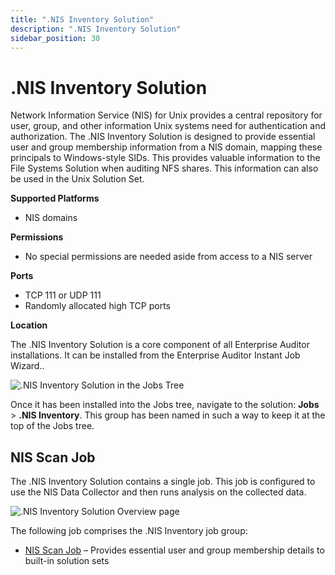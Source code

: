 ```yaml
---
title: ".NIS Inventory Solution"
description: ".NIS Inventory Solution"
sidebar_position: 30
---
```


# .NIS Inventory Solution

Network Information Service (NIS) for Unix provides a central repository for user, group, and other
information Unix systems need for authentication and authorization. The .NIS Inventory Solution is
designed to provide essential user and group membership information from a NIS domain, mapping these
principals to Windows-style SIDs. This provides valuable information to the File Systems Solution
when auditing NFS shares. This information can also be used in the Unix Solution Set.

**Supported Platforms**

- NIS domains

**Permissions**

- No special permissions are needed aside from access to a NIS server

**Ports**

- TCP 111 or UDP 111
- Randomly allocated high TCP ports

**Location**

The .NIS Inventory Solution is a core component of all Enterprise Auditor installations. It can be
installed from the Enterprise Auditor Instant Job Wizard..

![.NIS Inventory Solution in the Jobs Tree](/images/accessanalyzer/11.6/solutions/nisinventory/jobstree.webp)

Once it has been installed into the Jobs tree, navigate to the solution: **Jobs** > **.NIS
Inventory**. This group has been named in such a way to keep it at the top of the Jobs tree.

## NIS Scan Job

The .NIS Inventory Solution contains a single job. This job is configured to use the NIS Data
Collector and then runs analysis on the collected data.

![.NIS Inventory Solution Overview page](/images/accessanalyzer/11.6/solutions/nisinventory/overviewpage.webp)

The following job comprises the .NIS Inventory job group:

- [NIS Scan Job](/docs/accessanalyzer/11.6/solutions/nisinventory/nis_scan.md)
  – Provides essential user and group membership details to built-in solution sets
